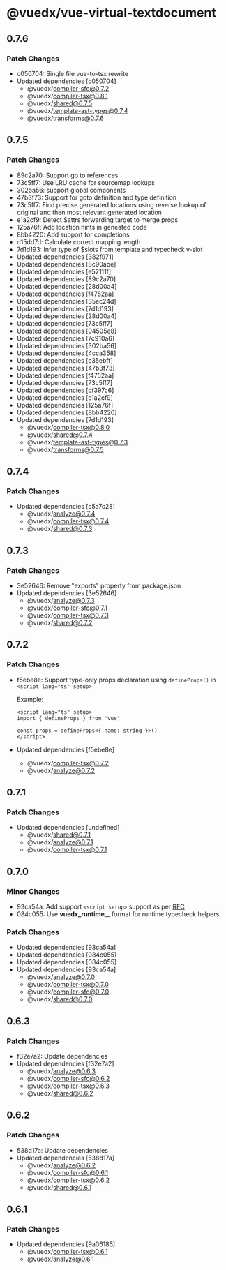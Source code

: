 # @vuedx/vue-virtual-textdocument

## 0.7.6

### Patch Changes

- c050704: Single file vue-to-tsx rewrite
- Updated dependencies [c050704]
  - @vuedx/compiler-sfc@0.7.2
  - @vuedx/compiler-tsx@0.8.1
  - @vuedx/shared@0.7.5
  - @vuedx/template-ast-types@0.7.4
  - @vuedx/transforms@0.7.6

## 0.7.5

### Patch Changes

- 89c2a70: Support go to references
- 73c5ff7: Use LRU cache for sourcemap lookups
- 302ba56: support global components
- 47b3f73: Support for goto definition and type definition
- 73c5ff7: Find precise generated locations using reverse lookup of original and then most relevant generated location
- e1a2cf9: Detect \$attrs forwarding target to merge props
- 125a76f: Add location hints in geneated code
- 8bb4220: Add support for completions
- d15dd7d: Calculate correct mapping length
- 7d1d193: Infer type of \$slots from template and typecheck v-slot
- Updated dependencies [382f971]
- Updated dependencies [8c90abe]
- Updated dependencies [e52111f]
- Updated dependencies [89c2a70]
- Updated dependencies [28d00a4]
- Updated dependencies [f4752aa]
- Updated dependencies [35ec24d]
- Updated dependencies [7d1d193]
- Updated dependencies [28d00a4]
- Updated dependencies [73c5ff7]
- Updated dependencies [94505e8]
- Updated dependencies [7c910a6]
- Updated dependencies [302ba56]
- Updated dependencies [4cca358]
- Updated dependencies [c35ebff]
- Updated dependencies [47b3f73]
- Updated dependencies [f4752aa]
- Updated dependencies [73c5ff7]
- Updated dependencies [cf397c6]
- Updated dependencies [e1a2cf9]
- Updated dependencies [125a76f]
- Updated dependencies [8bb4220]
- Updated dependencies [7d1d193]
  - @vuedx/compiler-tsx@0.8.0
  - @vuedx/shared@0.7.4
  - @vuedx/template-ast-types@0.7.3
  - @vuedx/transforms@0.7.5

## 0.7.4

### Patch Changes

- Updated dependencies [c5a7c28]
  - @vuedx/analyze@0.7.4
  - @vuedx/compiler-tsx@0.7.4
  - @vuedx/shared@0.7.3

## 0.7.3

### Patch Changes

- 3e52646: Remove "exports" property from package.json
- Updated dependencies [3e52646]
  - @vuedx/analyze@0.7.3
  - @vuedx/compiler-sfc@0.7.1
  - @vuedx/compiler-tsx@0.7.3
  - @vuedx/shared@0.7.2

## 0.7.2

### Patch Changes

- f5ebe8e: Support type-only props declaration using `defineProps()` in `<script lang="ts" setup>`

  Example:

  ```vue
  <script lang="ts" setup>
  import { defineProps } from 'vue'

  const props = defineProps<{ name: string }>()
  </script>
  ```

- Updated dependencies [f5ebe8e]
  - @vuedx/compiler-tsx@0.7.2
  - @vuedx/analyze@0.7.2

## 0.7.1

### Patch Changes

- Updated dependencies [undefined]
  - @vuedx/shared@0.7.1
  - @vuedx/analyze@0.7.1
  - @vuedx/compiler-tsx@0.7.1

## 0.7.0

### Minor Changes

- 93ca54a: Add support `<script setup>` support as per [RFC](https://github.com/vuejs/rfcs/pull/227)
- 084c055: Use **vuedx_runtime**<name>\_\_ format for runtime typecheck helpers

### Patch Changes

- Updated dependencies [93ca54a]
- Updated dependencies [084c055]
- Updated dependencies [084c055]
- Updated dependencies [93ca54a]
  - @vuedx/analyze@0.7.0
  - @vuedx/compiler-tsx@0.7.0
  - @vuedx/compiler-sfc@0.7.0
  - @vuedx/shared@0.7.0

## 0.6.3

### Patch Changes

- f32e7a2: Update dependencies
- Updated dependencies [f32e7a2]
  - @vuedx/analyze@0.6.3
  - @vuedx/compiler-sfc@0.6.2
  - @vuedx/compiler-tsx@0.6.3
  - @vuedx/shared@0.6.2

## 0.6.2

### Patch Changes

- 538d17a: Update dependencies
- Updated dependencies [538d17a]
  - @vuedx/analyze@0.6.2
  - @vuedx/compiler-sfc@0.6.1
  - @vuedx/compiler-tsx@0.6.2
  - @vuedx/shared@0.6.1

## 0.6.1

### Patch Changes

- Updated dependencies [9a06185]
  - @vuedx/compiler-tsx@0.6.1
  - @vuedx/analyze@0.6.1
